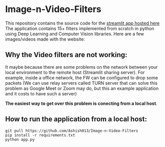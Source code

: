 # Image-n-Video-Filters
This repository contains the source code for the [streamlit app hosted here](https://share.streamlit.io/ashish013/image-n-video-filters/main/app.py)
The application contains 15+ filters implemented from scratch in python using Deep Learning and Computer Vision libraries.
Here are a few images/videos made with the website:

## Why the Video filters are not working:
It maybe because there are some problems on the network between your local environment to the remote host (Streamlit sharing server). For example, inside a office network, the FW can be configured to drop some packets (We can use relay servers called TURN server that can solve this problem as Google Meet or Zoom may do, but this an example application and it costs to have such a server)

**The easiest way to get over this problem is conecting from a local host**.

## How to run the application from a local host:
```
git pull https://github.com/Ashish013/Image-n-Video-Filters
pip install -r requirements.txt
python app.py
```
